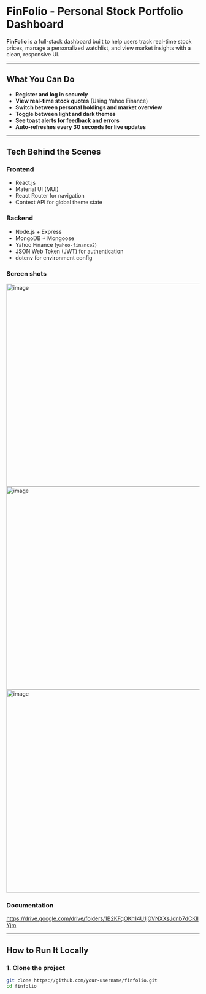 #  FinFolio - Personal Stock Portfolio Dashboard

**FinFolio** is a full-stack dashboard built to help users track real-time stock prices, manage a personalized watchlist, and view market insights with a clean, responsive UI.

---

##  What You Can Do

-  **Register and log in securely**
-  **View real-time stock quotes** (Using Yahoo Finance)
-  **Switch between personal holdings and market overview**
-  **Toggle between light and dark themes**
-  **See toast alerts for feedback and errors**
-  **Auto-refreshes every 30 seconds for live updates**

---

##  Tech Behind the Scenes

###  Frontend
- React.js
- Material UI (MUI)
- React Router for navigation
- Context API for global theme state

###  Backend
- Node.js + Express
- MongoDB + Mongoose
- Yahoo Finance (`yahoo-finance2`)
- JSON Web Token (JWT) for authentication
- dotenv for environment config

### Screen shots

 <img width="940" height="529" alt="image" src="https://github.com/user-attachments/assets/52208bb4-58c9-4ec3-bed6-d4e16cec577e" />
 <img width="940" height="529" alt="image" src="https://github.com/user-attachments/assets/367e51f8-62bd-4240-bd40-43a5a6e8f4df" />
 <img width="940" height="529" alt="image" src="https://github.com/user-attachments/assets/6b22e308-d248-4045-9497-f638fc9554d3" />

### Documentation 
https://drive.google.com/drive/folders/1B2KFqOKh14U1jOVNXXsJdnb7dCKIlYjm

---

##  How to Run It Locally

### 1. Clone the project

```bash
git clone https://github.com/your-username/finfolio.git
cd finfolio
